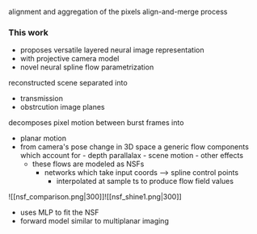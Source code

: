 alignment and aggregation of the pixels 
align-and-merge process

### This work 
- proposes versatile layered neural image representation
- with projective camera model
- novel neural spline flow parametrization


reconstructed scene separated into 
- transmission 
- obstrcution image planes

decomposes pixel motion between burst frames into 
- planar motion
- from camera's pose change in 3D space a generic flow components which account for
		- depth parallalax
		- scene motion 
		- other effects
	- these flows are modeled as NSFs
		- networks which take input coords --> spline control points
			- interpolated at sample ts to produce flow field values

![[nsf_comparison.png|300]]![[nsf_shine1.png|300]]


- uses MLP to fit the NSF 
- forward model similar to multiplanar imaging